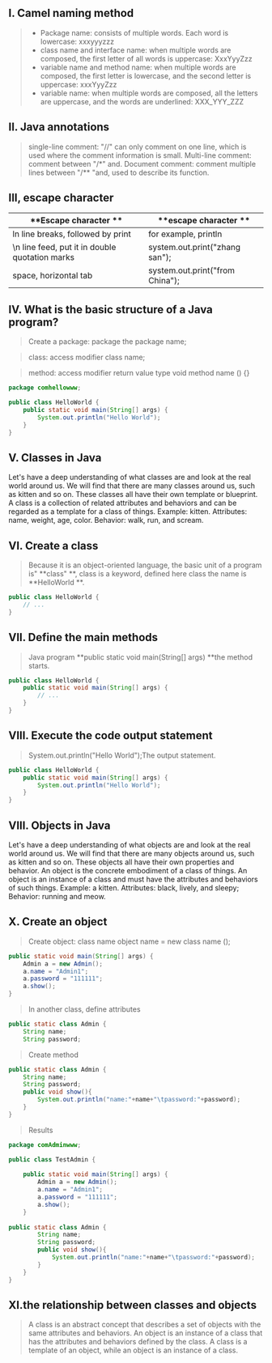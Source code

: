 ## I. Camel naming method
> - Package name: consists of multiple words. Each word is lowercase: xxxyyyzzz 
> - class name and interface name: when multiple words are composed, the first letter of all words is uppercase: XxxYyyZzz 
> - variable name and method name: when multiple words are composed, the first letter is lowercase, and the second letter is uppercase: xxxYyyZzz 
> - variable name: when multiple words are composed, all the letters are uppercase, and the words are underlined: XXX_YYY_ZZZ

## II. Java annotations 
> single-line comment: "//" can only comment on one line, which is used where the comment information is small. 
> Multi-line comment: comment between "/*" and. 
> Document comment: comment multiple lines between "/** "and, used to describe its function.

## III, escape character
| **Escape character ** | **escape character ** |
| --- | --- |
| ln line breaks, followed by print  | for example, println  |
| \\n line feed, put it in double quotation marks  | system.out.print("zhang san");  |
| space, horizontal tab  | system.out.print("from China"); |

## IV. What is the basic structure of a Java program?
> Create a package: package the package name; 

> class: access modifier class name; 

> method: access modifier return value type void method name () {}

```java
package comhellowww;

public class HelloWorld {
    public static void main(String[] args) {
        System.out.println("Hello World"); 
    }
}
```
## V. Classes in Java
Let's have a deep understanding of what classes are and look at the real world around us. We will find that there are many classes around us, such as kitten and so on. These classes all have their own template or blueprint. 
A class is a collection of related attributes and behaviors and can be regarded as a template for a class of things. 
Example: kitten. 
Attributes: name, weight, age, color. Behavior: walk, run, and scream.
## VI. Create a class
> Because it is an object-oriented language, the basic unit of a program is" **class" **, class is a keyword, defined here class the name is **HelloWorld **.

```java
public class HelloWorld { 
    // ...
}
```
## VII. Define the main methods 
> Java program **public static void main(String[] args) **the method starts.

```java
public class HelloWorld {
    public static void main(String[] args) {  
        // ...
    }
}
```
## VIII. Execute the code output statement
> System.out.println("Hello World");The output statement.

```java
public class HelloWorld {
    public static void main(String[] args) {
        System.out.println("Hello World"); 
    }
}
```
## VIII. Objects in Java
Let's have a deep understanding of what objects are and look at the real world around us. We will find that there are many objects around us, such as kitten and so on. These objects all have their own properties and behavior. 
An object is the concrete embodiment of a class of things. An object is an instance of a class and must have the attributes and behaviors of such things. 
Example: a kitten. 
Attributes: black, lively, and sleepy; Behavior: running and meow.
## X. Create an object
> Create object: class name object name = new class name ();

```java
public static void main(String[] args) {
    Admin a = new Admin();
    a.name = "Admin1";
    a.password = "111111";
    a.show();
}
```
> In another class, define attributes

```java
public static class Admin {
    String name;
    String password;
```
> Create method

```java
public static class Admin {
    String name;
    String password;
    public void show(){
        System.out.println("name:"+name+"\tpassword:"+password);
    }
}
```
> Results

```java
package comAdminwww;

public class TestAdmin {
    
    public static void main(String[] args) {
        Admin a = new Admin();
        a.name = "Admin1";
        a.password = "111111";
        a.show();
    }
    
public static class Admin {
        String name;
        String password;
        public void show(){
            System.out.println("name:"+name+"\tpassword:"+password);
        }
    }
}
```
## XI.the relationship between classes and objects
> A class is an abstract concept that describes a set of objects with the same attributes and behaviors. An object is an instance of a class that has the attributes and behaviors defined by the class. A class is a template of an object, while an object is an instance of a class.



